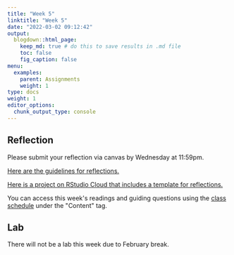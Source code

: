 ```yaml
---
title: "Week 5"
linktitle: "Week 5"
date: "2022-03-02 09:12:42"
output:
  blogdown::html_page:
    keep_md: true # do this to save results in .md file
    toc: false
    fig_caption: false
menu:
  examples:
    parent: Assignments
    weight: 1
type: docs
weight: 1
editor_options:
  chunk_output_type: console
---
```


## Reflection

Please submit your reflection via canvas by Wednesday at 11:59pm.

[Here are the guidelines for reflections.](https://aem2850.toddgerarden.com/assignment/#reflections)

[Here is a project on RStudio Cloud that includes a template for reflections.](https://rstudio.cloud/spaces/210747/project/3511792)

You can access this week's readings and guiding questions using the [class schedule](https://aem2850.toddgerarden.com/schedule) under the "Content" tag.


## Lab

There will not be a lab this week due to February break.

<!-- [Click here to access the RStudio Cloud Project for this week's lab and follow the instructions in the file `lab-04.Rmd`.](https://rstudio.cloud/spaces/210747/project/3611676) -->
